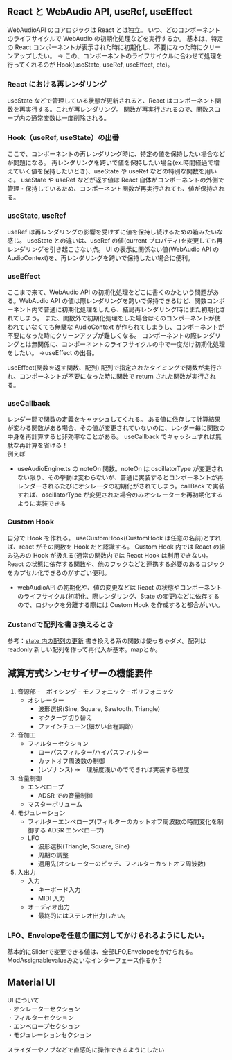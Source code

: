 ## React と WebAudio API, useRef, useEffect

WebAudioAPI のコアロジックは React とは独立。
いつ、どのコンポーネントのライフサイクルで WebAudio の初期化処理などを実行するか。
基本は、特定の React コンポーネントが表示された時に初期化し、不要になった時にクリーンアップしたい。
→ この、コンポーネントのライフサイクルに合わせて処理を行ってくれるのが Hook(useState, useRef, useEffect, etc)。

### React における再レンダリング

useState などで管理している状態が更新されると、React はコンポーネント関数を再実行する。これが再レンダリング。
関数が再実行されるので、関数スコープ内の通常変数は一度削除される。

### Hook（useRef, useState）の出番

ここで、コンポーネントの再レンダリング時に、特定の値を保持したい場合などが問題になる。
再レンダリングを跨いで値を保持したい場合(ex.時間経過で増えていく値を保持したいとき)、useState や useRef などの特別な関数を用いる。
useState や useRef などが返す値は React 自体がコンポーネントの外側で管理・保持しているため、コンポーネント関数が再実行されても、値が保持される。

### useState, useRef

useRef は再レンダリングの影響を受けずに値を保持し続けるための箱みたいな感じ。
useState との違いは、useRef の値(current プロパティ)を変更しても再レンダリングを引き起こさない点。
UI の表示に関係ない値(WebAudio API の AudioContext)を、再レンダリングを跨いで保持したい場合に便利。

### useEffect

ここまで来て、WebAudio API の初期化処理をどこに書くのかという問題がある。WebAudio API の値は際レンダリングを跨いで保持できるけど、関数コンポーネント内で普通に初期化処理をしたら、結局再レンダリング時にまた初期化されてしまう。
また、関数外で初期化処理をした場合はそのコンポーネントが使われていなくても無駄な AudioContext が作られてしまうし、コンポーネントが不要になった時にクリーンアップが難しくなる。
コンポーネントの際レンダリングとは無関係に、コンポーネントのライフサイクルの中で一度だけ初期化処理をしたい。
→useEffect の出番。

useEffect(関数を返す関数、配列)
配列で指定されたタイミングで関数が実行され、コンポーネントが不要になった時に関数で return された関数が実行される。

### useCallback

レンダー間で関数の定義をキャッシュしてくれる。
ある値に依存して計算結果が変わる関数がある場合、その値が変更されていないのに、レンダー毎に関数の中身を再計算すると非効率なことがある。
useCallback でキャッシュすれば無駄な再計算を省ける！  
例えば

- useAudioEngine.ts の noteOn 関数。noteOn は oscillatorType が変更されない限り、その挙動は変わらないが、普通に実装するとコンポーネントが再レンダーされるたびにオシレータの初期化がされてしまう。callBack で実装すれば、oscillatorType が変更された場合のみオシレーターを再初期化するように実装できる

### Custom Hook

自分で Hook を作れる。 useCustomHook(CustomHook は任意の名前)とすれば、react がその関数を Hook だと認識する。
Custom Hook 内では React の組み込みの Hook が扱える(通常の関数内では React Hook は利用できない)。React の状態に依存する関数や、他のフックなどと連携する必要のあるロジックをカプセル化できるのがすごい便利。

- webAudioAPI の初期化や、値の変更などは React の状態やコンポーネントのライフサイクル(初期化、際レンダリング、State の変更)などに依存するので、ロジックを分離する際には Custom Hook を作成すると都合がいい。

### Zustandで配列を書き換えるとき
 参考：[state 内の配列の更新](https://ja.react.dev/learn/updating-arrays-in-state)
 書き換える系の関数は使っちゃダメ。配列はreadonly
 新しい配列を作って再代入が基本。mapとか。

## 減算方式シンセサイザーの機能要件

1. 音源部
    -　ボイシング
        - モノフォニック
        - ポリフォニック
   - オシレーター
     - 波形選択(Sine, Square, Sawtooth, Triangle)
     - オクターブ切り替え
     - ファインチューン(細かい音程調節)
2. 音加工
   - フィルターセクション
     - ローパスフィルター/ハイパスフィルター
     - カットオフ周波数の制御
     - (レゾナンス) ->　理解度浅いのでできれば実装する程度
3. 音量制御
   - エンベロープ
     - ADSR での音量制御
   - マスターボリューム
4. モジュレーション
   - フィルターエンベロープ(フィルターのカットオフ周波数の時間変化を制御する ADSR エンベロープ)
   - LFO
     - 波形選択(Triangle, Square, Sine)
     - 周期の調整
     - 適用先(オシレーターのピッチ、フィルターカットオフ周波数)
5. 入出力
   - 入力
     - キーボード入力
     - MIDI 入力
   - オーディオ出力
     - 最終的にはステレオ出力したい。

### LFO、Envelopeを任意の値に対してかけられるようにしたい。
基本的にSliderで変更できる値は、全部LFO,Envelopeをかけられる。
ModAssignablevalueみたいなインターフェース作るか？

## Material UI

UI について  
・オシレーターセクション  
・フィルターセクション  
・エンベロープセクション  
・モジュレーションセクション

スライダーやノブなどで直感的に操作できるようにしたい

